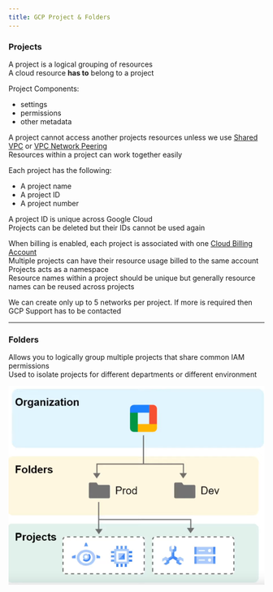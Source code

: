 ```yaml
---
title: GCP Project & Folders
---
```


### Projects

A project is a logical grouping of resources  
A cloud resource **has to** belong to a project

Project Components:
* settings
* permissions
* other metadata

A project cannot access another projects resources unless we use [Shared VPC](../GCP%20Networking%20Services/GCP%20Networking%20Services.md#shared-vpc) or [VPC Network Peering](../GCP%20Networking%20Services/GCP%20Networking%20Services.md#vpc-network-peering)  
Resources within a project can work together easily

Each project has the following:
* A project name
* A project ID
* A project number

A project ID is unique across Google Cloud  
Projects can be deleted but their IDs cannot be used again

When billing is enabled, each project is associated with one [Cloud Billing Account](../GCP%20Support%20&%20Billing/Cloud%20Billing%20Account.md)  
Multiple projects can have their resource usage billed to the same account  
Projects acts as a namespace  
Resource names within a project should be unique but generally resource names can be reused across projects

We can create only up to 5 networks per project. If more is required then GCP Support has  to be contacted

---

### Folders

Allows you to logically group multiple projects that share common IAM permissions  
Used to isolate projects for different departments or different environment

![GCP Folders|350](../images/gcp-folders.png)